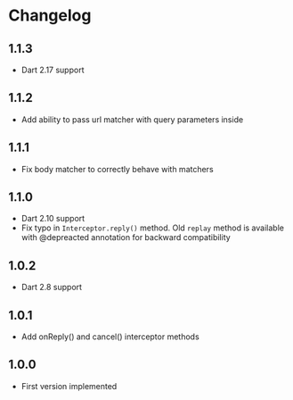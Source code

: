 # Changelog

## 1.1.3

- Dart 2.17 support

## 1.1.2

- Add ability to pass url matcher with query parameters inside

## 1.1.1

- Fix body matcher to correctly behave with matchers

## 1.1.0

- Dart 2.10 support
- Fix typo in `Interceptor.reply()` method. Old `replay` method is available with @depreacted annotation for backward compatibility

## 1.0.2

- Dart 2.8 support

## 1.0.1

- Add onReply() and cancel() interceptor methods

## 1.0.0

- First version implemented
